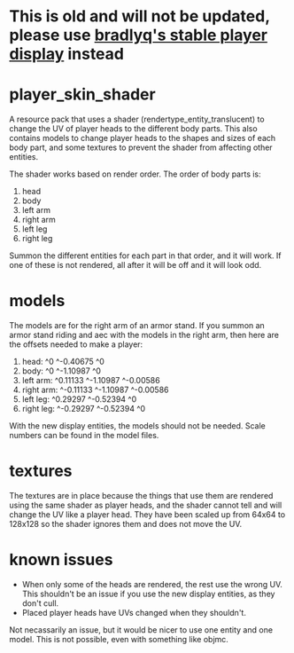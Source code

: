 # This is old and will not be updated, please use [bradlyq's stable player display](https://github.com/bradleyq/stable_player_display) instead
# player_skin_shader

A resource pack that uses a shader (rendertype_entity_translucent) to change the UV of player heads to the different body parts. This also contains models to change player heads to the shapes and sizes of each body part, and some textures to prevent the shader from affecting other entities.

The shader works based on render order. The order of body parts is:
1. head
2. body
3. left arm
4. right arm
5. left leg
6. right leg

Summon the different entities for each part in that order, and it will work. If one of these is not rendered, all after it will be off and it will look odd.

# models

The models are for the right arm of an armor stand. If you summon an armor stand riding and aec with the models in the right arm, then here are the offsets needed to make a player:
1. head: ^0 ^-0.40675 ^0
2. body: ^0 ^-1.10987 ^0
3. left arm: ^0.11133 ^-1.10987 ^-0.00586
4. right arm: ^-0.11133 ^-1.10987 ^-0.00586
5. left leg: ^0.29297 ^-0.52394 ^0
6. right leg: ^-0.29297 ^-0.52394 ^0

With the new display entities, the models should not be needed. Scale numbers can be found in the model files.

# textures

The textures are in place because the things that use them are rendered using the same shader as player heads, and the shader cannot tell and will change the UV like a player head. They have been scaled up from 64x64 to 128x128 so the shader ignores them and does not move the UV.

# known issues

* When only some of the heads are rendered, the rest use the wrong UV. This shouldn't be an issue if you use the new display entities, as they don't cull.
* Placed player heads have UVs changed when they shouldn't.

Not necassarily an issue, but it would be nicer to use one entity and one model. This is not possible, even with something like objmc.
